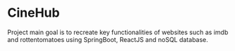 # CineHub
Project main goal is to recreate key functionalities of websites such as imdb and 
rottentomatoes using SpringBoot, ReactJS and noSQL database.
